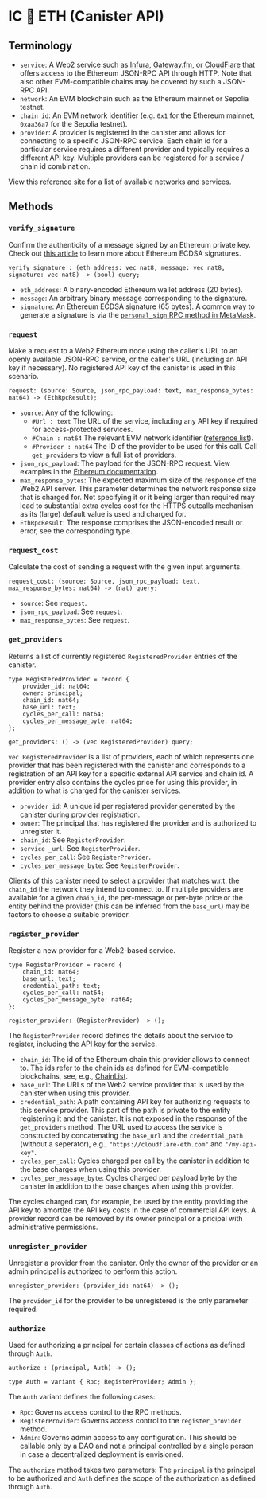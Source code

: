 # IC 🔗 ETH (Canister API)

## Terminology

* `service`: A Web2 service such as [Infura](https://www.infura.io/), [Gateway.fm](https://gateway.fm/), or [CloudFlare](https://www.cloudflare.com/en-gb/web3/) that offers access to the Ethereum JSON-RPC API through HTTP. Note that also other EVM-compatible chains may be covered by such a JSON-RPC API.
* `network`: An EVM blockchain such as the Ethereum mainnet or Sepolia testnet.
* `chain id`: An EVM network identifier (e.g. `0x1` for the Ethereum mainnet, `0xaa36a7` for the Sepolia testnet). 
* `provider`: A provider is registered in the canister and allows for connecting to a specific JSON-RPC service. Each chain id for a particular service requires a different provider and typically requires a different API key. Multiple providers can be registered for a service / chain id combination.

View this [reference site](https://chainlist.org/?testnets=true) for a list of available networks and services. 

## Methods

### `verify_signature`

Confirm the authenticity of a message signed by an Ethereum private key. Check out [this article](https://programtheblockchain.com/posts/2018/02/17/signing-and-verifying-messages-in-ethereum/) to learn more about Ethereum ECDSA signatures.

    verify_signature : (eth_address: vec nat8, message: vec nat8, signature: vec nat8) -> (bool) query;

* `eth_address`: A binary-encoded Ethereum wallet address (20 bytes).
* `message`: An arbitrary binary message corresponding to the signature.
* `signature`: An Ethereum ECDSA signature (65 bytes). A common way to generate a signature is via the [`personal_sign` RPC method in MetaMask](https://docs.metamask.io/wallet/how-to/sign-data/#use-personal_sign).


### `request`

Make a request to a Web2 Ethereum node using the caller's URL to an openly available JSON-RPC service, or the caller's URL (including an API key if necessary). No registered API key of the canister is used in this scenario.

    request: (source: Source, json_rpc_payload: text, max_response_bytes: nat64) -> (EthRpcResult);

* `source`: Any of the following:
  * `#Url : text` The URL of the service, including any API key if required for access-protected services.
  * `#Chain : nat64` The relevant EVM network identifier ([reference list](https://chainlist.org/?testnets=true)).
  * `#Provider : nat64` The ID of the provider to be used for this call. Call `get_providers` to view a full list of providers.
* `json_rpc_payload`: The payload for the JSON-RPC request. View examples in the [Ethereum documentation](https://ethereum.org/en/developers/docs/apis/json-rpc/).
* `max_response_bytes`: The expected maximum size of the response of the Web2 API server. This parameter determines the network response size that is charged for. Not specifying it or it being larger than required may lead to substantial extra cycles cost for the HTTPS outcalls mechanism as its (large) default value is used and charged for.
* `EthRpcResult`: The response comprises the JSON-encoded result or error, see the corresponding type.


### `request_cost`

Calculate the cost of sending a request with the given input arguments.

    request_cost: (source: Source, json_rpc_payload: text, max_response_bytes: nat64) -> (nat) query;

* `source`: See `request`.
* `json_rpc_payload`: See `request`.
* `max_response_bytes`: See `request`.


### `get_providers`

Returns a list of currently registered `RegisteredProvider` entries of the canister.

```candid
type RegisteredProvider = record {
    provider_id: nat64;
    owner: principal;
    chain_id: nat64;
    base_url: text;
    cycles_per_call: nat64;
    cycles_per_message_byte: nat64;
};

get_providers: () -> (vec RegisteredProvider) query;
```

`vec RegisteredProvider` is a list of providers, each of which represents one provider that has been registered with the canister and corresponds to a registration of an API key for a specific external API service and chain id. A provider entry also contains the cycles price for using this provider, in addition to what is charged for the canister services.

* `provider_id`: A unique id per registered provider generated by the canister during provider registration.
* `owner`: The principal that has registered the provider and is authorized to unregister it.
* `chain_id`: See `RegisterProvider`.
* `service _url`: See `RegisterProvider`.
* `cycles_per_call`: See `RegisterProvider`.
* `cycles_per_message_byte`: See `RegisterProvider`.

Clients of this canister need to select a provider that matches w.r.t. the `chain_id` the network they intend to connect to. If multiple providers are available for a given `chain_id`, the per-message or per-byte price or the entity behind the provider (this can be inferred from the `base_url`) may be factors to choose a suitable provider.


### `register_provider`

Register a new provider for a Web2-based service.

```candid
type RegisterProvider = record {
    chain_id: nat64;
    base_url: text;
    credential_path: text;
    cycles_per_call: nat64;
    cycles_per_message_byte: nat64;
};

register_provider: (RegisterProvider) -> ();
```

The `RegisterProvider` record defines the details about the service to register, including the API key for the service.
* `chain_id`: The id of the Ethereum chain this provider allows to connect to. The ids refer to the chain ids as defined for EVM-compatible blockchains, see, e.g., [ChainList](https://chainlist.org/?testnets=true).
* `base_url`: The URLs of the Web2 service provider that is used by the canister when using this provider.
* `credential_path`: A path containing API key for authorizing requests to this service provider. This part of the path is private to the entity registering it and the canister. It is not exposed in the response of the `get_providers` method. The URL used to access the service is constructed by concatenating the `base_url` and the `credential_path` (without a seperator), e.g., `"https://cloudflare-eth.com"` and `"/my-api-key"`.
* `cycles_per_call`: Cycles charged per call by the canister in addition to the base charges when using this provider.
* `cycles_per_message_byte`: Cycles charged per payload byte by the canister in addition to the base charges when using this provider.

The cycles charged can, for example, be used by the entity providing the API key to amortize the API key costs in the case of commercial API keys. A provider record can be removed by its owner principal or a pricipal with administrative permissions.


### `unregister_provider`

Unregister a provider from the canister. Only the owner of the provider or an admin principal is authorized to perform this action.

```candid
unregister_provider: (provider_id: nat64) -> ();
```

The `provider_id` for the provider to be unregistered is the only parameter required.


### `authorize`

Used for authorizing a principal for certain classes of actions as defined through `Auth`.

```candid
authorize : (principal, Auth) -> ();

type Auth = variant { Rpc; RegisterProvider; Admin };
```

The `Auth` variant defines the following cases:
* `Rpc`: Governs access control to the RPC methods.
* `RegisterProvider`: Governs access control to the `register_provider` method.
* `Admin`: Governs admin access to any configuration. This should be callable only by a DAO and not a principal controlled by a single person in case a decentralized deployment is envisioned.

The `authorize` method takes two parameters: The `principal` is the principal to be authorized and `Auth` defines the scope of the authorization as defined through `Auth`.
